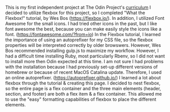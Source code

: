 This is my first independent project at The Odin Project's [curriculum](http://www.theodinproject.com/courses/web-development-101/lessons/html-css)
I decided to utilize flexbox for this project, so I completed "What the Flexbox!" tutorial, by Wes Bos (https://flexbox.io/).
In addition, I utilized Font Awesome for the small icons. I had tried other icons in the past, but I like font awesome the best, because you can make easily style the icons like a font. (https://fontawesome.com/?from=io)
In the Flexbox tutorial, I learned the importance of using an autoprefixer for my CSS file, so the flexbox properties will be interpreted correctly by older browswers. However, Wes Bos recommended installing gulp.js to maximize my workflow. However, I had a difficult time installing Ruby, most particularly Rbenv, so I did not want to install more then Odin expected at this time. I am not sure I had problems with the installation because I had previously set-up different versions of homebrew or because of recent MacOS Catalina update. Therefore, I used an online autoprefixer. (https://autoprefixer.github.io/)
I learned a lot about flexbox through the tutorial & creating this page. I decided to nest flexbox, so the entire page is a flex container and the three main elements (header, section, and footer) are both a flex item & a flex container. This allowed me to use the "easy" formatting capabilities of flexbox to place the different elements. 
